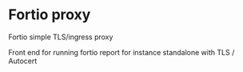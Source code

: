 # Fortio proxy

Fortio simple TLS/ingress proxy

Front end for running fortio report for instance standalone with TLS / Autocert
